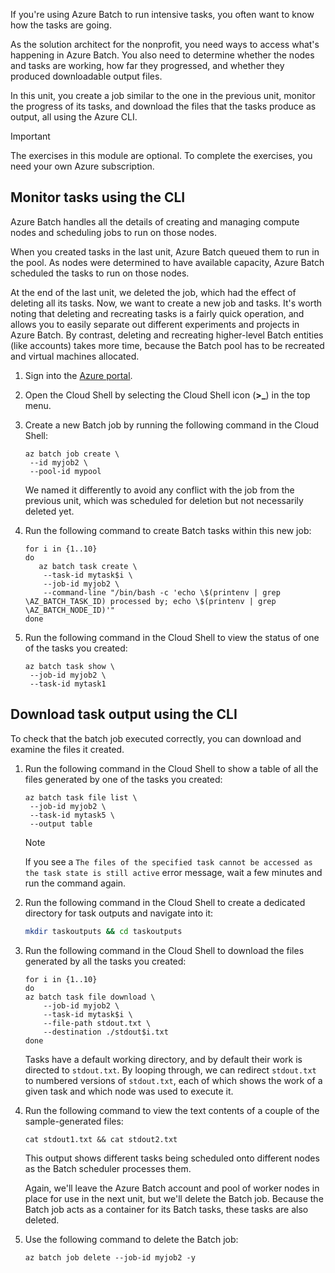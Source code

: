 If you're using Azure Batch to run intensive tasks, you often want to know how the tasks are going.

As the solution architect for the nonprofit, you need ways to access what's happening in Azure Batch. You also need to determine whether the nodes and tasks are working, how far they progressed, and whether they produced downloadable output files.

In this unit, you create a job similar to the one in the previous unit, monitor the progress of its tasks, and download the files that the tasks produce as output, all using the Azure CLI.

>[!IMPORTANT]
>The exercises in this module are optional. To complete the exercises, you need your own Azure subscription.

## Monitor tasks using the CLI

Azure Batch handles all the details of creating and managing compute nodes and scheduling jobs to run on those nodes.

When you created tasks in the last unit, Azure Batch queued them to run in the pool. As nodes were determined to have available capacity, Azure Batch scheduled the tasks to run on those nodes.

At the end of the last unit, we deleted the job, which had the effect of deleting all its tasks. Now, we want to create a new job and tasks. It's worth noting that deleting and recreating tasks is a fairly quick operation, and allows you to easily separate out different experiments and projects in Azure Batch. By contrast, deleting and recreating higher-level Batch entities (like accounts) takes more time, because the Batch pool has to be recreated and virtual machines allocated.

1. Sign into the [Azure portal](https://portal.azure.com/).

1. Open the Cloud Shell by selecting the Cloud Shell icon (**>_**) in the top menu.

1. Create a new Batch job by running the following command in the Cloud Shell:

    ```azurecli
    az batch job create \
     --id myjob2 \
     --pool-id mypool
    ```

    We named it differently to avoid any conflict with the job from the previous unit, which was scheduled for deletion but not necessarily deleted yet.

1. Run the following command to create Batch tasks within this new job:

    ```azurecli
    for i in {1..10}
    do
       az batch task create \
        --task-id mytask$i \
        --job-id myjob2 \
        --command-line "/bin/bash -c 'echo \$(printenv | grep \AZ_BATCH_TASK_ID) processed by; echo \$(printenv | grep \AZ_BATCH_NODE_ID)'"
    done
    ```

1. Run the following command in the Cloud Shell to view the status of one of the tasks you created:

    ```azurecli
    az batch task show \
     --job-id myjob2 \
     --task-id mytask1
    ```

## Download task output using the CLI  

To check that the batch job executed correctly, you can download and examine the files it created.

1. Run the following command in the Cloud Shell to show a table of all the files generated by one of the tasks you created:

    ```azurecli
    az batch task file list \
     --job-id myjob2 \
     --task-id mytask5 \
     --output table
    ```

    > [!NOTE]
    > If you see a `The files of the specified task cannot be accessed as the task state is still active` error message, wait a few minutes and run the command again.

1. Run the following command in the Cloud Shell to create a dedicated directory for task outputs and navigate into it:

    ```bash
    mkdir taskoutputs && cd taskoutputs
    ```

1. Run the following command in the Cloud Shell to download the files generated by all the tasks you created:

    ```azurecli
    for i in {1..10}
    do
    az batch task file download \
        --job-id myjob2 \
        --task-id mytask$i \
        --file-path stdout.txt \
        --destination ./stdout$i.txt
    done
    ```

    Tasks have a default working directory, and by default their work is directed to `stdout.txt`. By looping through, we can redirect `stdout.txt` to numbered versions of `stdout.txt`, each of which shows the work of a given task and which node was used to execute it.

1. Run the following command to view the text contents of a couple of the sample-generated files:

    ```azurecli
    cat stdout1.txt && cat stdout2.txt
    ```

    This output shows different tasks being scheduled onto different nodes as the Batch scheduler processes them.

    Again, we'll leave the Azure Batch account and pool of worker nodes in place for use in the next unit, but we'll delete the Batch job. Because the Batch job acts as a container for its Batch tasks, these tasks are also deleted.

1. Use the following command to delete the Batch job:

    ```azurecli
    az batch job delete --job-id myjob2 -y
    ```